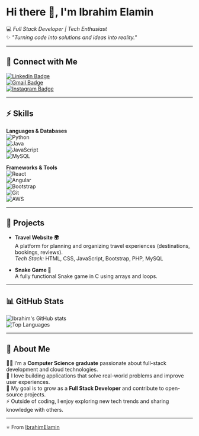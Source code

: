 
<!-- Replace this with your own Canva-designed header -->

# Hi there 👋, I'm **Ibrahim Elamin**  
💻 *Full Stack Developer | Tech Enthusiast*  
✨ *"Turning code into solutions and ideas into reality."*  

---

## 🔗 Connect with Me  
[![Linkedin Badge](https://img.shields.io/badge/-LinkedIn-blue?style=flat-square&logo=Linkedin&logoColor=white&link=https://linkedin.com/in/ibrahim-elamin-2a0507274)](https://linkedin.com/in/ibrahim-elamin-2a0507274)  
[![Gmail Badge](https://img.shields.io/badge/-Email-d14836?style=flat-square&logo=Gmail&logoColor=white&link=mailto:ielfati7@gmail.com)](mailto:ielfati7@gmail.com)  
[![Instagram Badge](https://img.shields.io/badge/-Instagram-e4405f?style=flat-square&logo=Instagram&logoColor=white&link=https://instagram.com/ielfati7)](https://instagram.com/ielfati7)  

---

## ⚡ Skills  

**Languages & Databases**  
![Python](https://img.shields.io/badge/Python-3776AB?style=for-the-badge&logo=python&logoColor=white)  
![Java](https://img.shields.io/badge/Java-007396?style=for-the-badge&logo=java&logoColor=white)  
![JavaScript](https://img.shields.io/badge/JavaScript-F7DF1E?style=for-the-badge&logo=javascript&logoColor=black)  
![MySQL](https://img.shields.io/badge/MySQL-4479A1?style=for-the-badge&logo=mysql&logoColor=white)  

**Frameworks & Tools**  
![React](https://img.shields.io/badge/React-20232A?style=for-the-badge&logo=react&logoColor=61DAFB)  
![Angular](https://img.shields.io/badge/Angular-DD0031?style=for-the-badge&logo=angular&logoColor=white)  
![Bootstrap](https://img.shields.io/badge/Bootstrap-563D7C?style=for-the-badge&logo=bootstrap&logoColor=white)    
![Git](https://img.shields.io/badge/Git-F05032?style=for-the-badge&logo=git&logoColor=white)  
![AWS](https://img.shields.io/badge/AWS-232F3E?style=for-the-badge&logo=amazonaws&logoColor=white)  

---

## 🚀 Projects  
- **Travel Website 🌍**  
  A platform for planning and organizing travel experiences (destinations, bookings, reviews).  
  *Tech Stack:* HTML, CSS, JavaScript, Bootstrap, PHP, MySQL  

- **Snake Game 🐍**  
  A fully functional Snake game in C using arrays and loops.  

---

## 📊 GitHub Stats  
![Ibrahim's GitHub stats](https://github-readme-stats.vercel.app/api?username=IbrahimElamin&show_icons=true&theme=tokyonight)  
![Top Languages](https://github-readme-stats.vercel.app/api/top-langs/?username=IbrahimElamin&layout=compact&theme=tokyonight)  

---

## 🌟 About Me  
👨‍💻 I’m a **Computer Science graduate** passionate about full-stack development and cloud technologies.  
🚀 I love building applications that solve real-world problems and improve user experiences.  
🎯 My goal is to grow as a **Full Stack Developer** and contribute to open-source projects.  
⚡ Outside of coding, I enjoy exploring new tech trends and sharing knowledge with others.  

---

⭐️ From [IbrahimElamin](https://github.com/IbrahimElamin)  




